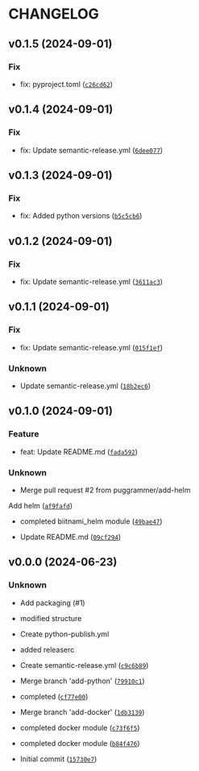 # CHANGELOG

## v0.1.5 (2024-09-01)

### Fix

* fix: pyproject.toml ([`c26cd62`](https://github.com/puggrammer/airgapper/commit/c26cd627bbc592674969baa208d530ebe57b0bfe))

## v0.1.4 (2024-09-01)

### Fix

* fix: Update semantic-release.yml ([`6dee077`](https://github.com/puggrammer/airgapper/commit/6dee0775f64c74e90d8785c724488d188aeebc4f))

## v0.1.3 (2024-09-01)

### Fix

* fix: Added python versions ([`b5c5cb6`](https://github.com/puggrammer/airgapper/commit/b5c5cb6a31c4a57f58a1c952882ca490eb6fe040))

## v0.1.2 (2024-09-01)

### Fix

* fix: Update semantic-release.yml ([`3611ac3`](https://github.com/puggrammer/airgapper/commit/3611ac31984ae34950d1bbe9c1b64484441b53fb))

## v0.1.1 (2024-09-01)

### Fix

* fix: Update semantic-release.yml ([`015f1ef`](https://github.com/puggrammer/airgapper/commit/015f1ef991a80234a6f325972fa9df8fb4bcc208))

### Unknown

* Update semantic-release.yml ([`18b2ec6`](https://github.com/puggrammer/airgapper/commit/18b2ec61244398cbe3fb73dfc4c7427e377208f9))

## v0.1.0 (2024-09-01)

### Feature

* feat: Update README.md ([`fada592`](https://github.com/puggrammer/airgapper/commit/fada59257bc7b7b2e1285e454eeaedb900c63de2))

### Unknown

* Merge pull request #2 from puggrammer/add-helm

Add helm ([`af9fafd`](https://github.com/puggrammer/airgapper/commit/af9fafdfd45e29e4b5d0fb7c7ee4957d725b6b75))

* completed biitnami_helm module ([`49bae47`](https://github.com/puggrammer/airgapper/commit/49bae47e04878d1670ec0fb94ac3c3deeeb06475))

* Update README.md ([`09cf294`](https://github.com/puggrammer/airgapper/commit/09cf294bfefed4b7bec68764736fe8f774573c13))

## v0.0.0 (2024-06-23)

### Unknown

* Add packaging (#1)

* modified structure

* Create python-publish.yml

* added releaserc

* Create semantic-release.yml ([`c9c6b89`](https://github.com/puggrammer/airgapper/commit/c9c6b89dbeffc9197df6f5bacdcbcc95b51b7227))

* Merge branch &#39;add-python&#39; ([`79910c1`](https://github.com/puggrammer/airgapper/commit/79910c156b38bdabba401a8d335fa9af0f32aed8))

* completed ([`cf77e00`](https://github.com/puggrammer/airgapper/commit/cf77e00139080b6e5097f8d0312e936bec74a246))

* Merge branch &#39;add-docker&#39; ([`1db3139`](https://github.com/puggrammer/airgapper/commit/1db3139bb39ec0c27767e12e9a14285eedf877a0))

* completed docker module ([`c73f6f5`](https://github.com/puggrammer/airgapper/commit/c73f6f505eb02a0e66e454d793b0764bb0e566a2))

* completed docker module ([`b84f476`](https://github.com/puggrammer/airgapper/commit/b84f4762f05fdb5f5137b6b873eb548c8ebd138c))

* Initial commit ([`15730e7`](https://github.com/puggrammer/airgapper/commit/15730e7b8aeb1b252bb948693c2b0c800723ea69))
